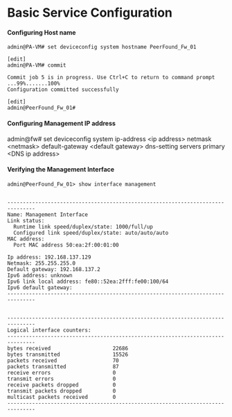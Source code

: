 # Basic Service Configuration

#### Configuring Host name

```basic
admin@PA-VM# set deviceconfig system hostname PeerFound_Fw_01

[edit]
admin@PA-VM# commit

Commit job 5 is in progress. Use Ctrl+C to return to command prompt
...99%.......100%
Configuration committed successfully

[edit]
admin@PeerFound_Fw_01#

```

#### Configuring Management IP address

admin@fw# set deviceconfig system ip-address \<ip address> netmask \<netmask> default-gateway \<default gateway> dns-setting servers primary \<DNS ip address>

#### Verifying the Management Interface

```basic
admin@PeerFound_Fw_01> show interface management


-------------------------------------------------------------------------------
Name: Management Interface
Link status:
  Runtime link speed/duplex/state: 1000/full/up
  Configured link speed/duplex/state: auto/auto/auto
MAC address:
  Port MAC address 50:ea:2f:00:01:00

Ip address: 192.168.137.129
Netmask: 255.255.255.0
Default gateway: 192.168.137.2
Ipv6 address: unknown
Ipv6 link local address: fe80::52ea:2fff:fe00:100/64
Ipv6 default gateway:
-------------------------------------------------------------------------------


-------------------------------------------------------------------------------
Logical interface counters:
-------------------------------------------------------------------------------
bytes received                    22686
bytes transmitted                 15526
packets received                  70
packets transmitted               87
receive errors                    0
transmit errors                   0
receive packets dropped           0
transmit packets dropped          0
multicast packets received        0
-------------------------------------------------------------------------------

```

>
